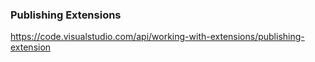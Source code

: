 ### Publishing Extensions
https://code.visualstudio.com/api/working-with-extensions/publishing-extension